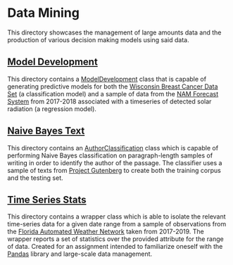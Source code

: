 # Data Mining
This directory showcases the management of large amounts data and the production of various decision making models using said data.

## [Model Development](ModelDevelopment/)
This directory contains a [ModelDevelopment](ModelDevelopment/ModelDevelopment.py) class that is capable of generating predictive models for both the [Wisconsin Breast Cancer Data Set][1] (a classification model) and a sample of data from the [NAM Forecast System][2] from 2017-2018 associated with a timeseries of detected solar radiation (a regression model).

## [Naive Bayes Text](NaiveBayesText/)
This directory contains an [AuthorClassification](NaiveBayesText/AuthorClassification.py) class which is capable of performing Naive Bayes classification on paragraph-length samples of writing in order to identify the author of the passage. The classifier uses a sample of texts from [Project Gutenberg][3] to create both the training corpus and the testing set. 

## [Time Series Stats](TimeSeriesStats/)
This directory contains a wrapper class which is able to isolate the relevant time-series data for a given date range from a sample of observations from the [Florida Automated Weather Network][4] taken from 2017-2019. The wrapper reports a set of statistics over the provided attribute for the range of data. Created for an assignment intended to familiarize oneself with the [Pandas][5] library and large-scale data management. 





[1]: https://archive.ics.uci.edu/ml/datasets/Breast+Cancer+Wisconsin+(Diagnostic)
[2]: https://www.ncdc.noaa.gov/data-access/model-data/model-datasets/north-american-mesoscale-forecast-system-nam
[3]: https://www.gutenberg.org/
[4]: https://fawn.ifas.ufl.edu/data/
[5]: https://pandas.pydata.org/
